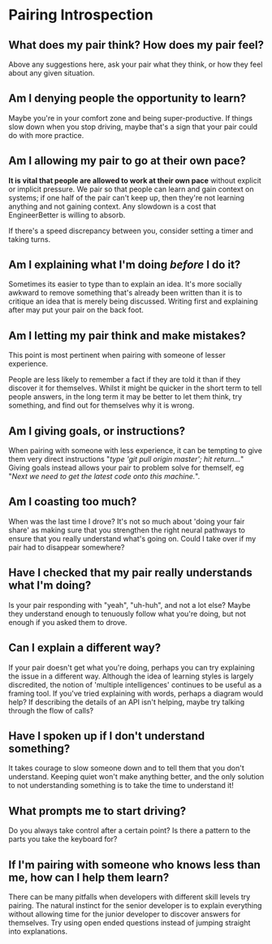 # Pairing Introspection

## What does my pair think? How does my pair feel?

Above any suggestions here, ask your pair what they think, or how they feel about any given situation.

## Am I denying people the opportunity to learn?

Maybe you're in your comfort zone and being super-productive. If things slow down when you stop driving, maybe that's a sign that your pair could do with more practice.

## Am I allowing my pair to go at their own pace?

**It is vital that people are allowed to work at their own pace** without explicit or implicit pressure. We pair so that people can learn and gain context on systems; if one half of the pair can't keep up, then they're not learning anything and not gaining context. Any slowdown is a cost that EngineerBetter is willing to absorb. 

If there's a speed discrepancy between you, consider setting a timer and taking turns. 

## Am I explaining what I'm doing _before_ I do it?

Sometimes its easier to type than to explain an idea. It's more socially awkward to remove something that's already been written than it is to critique an idea that is merely being discussed. Writing first and explaining after may put your pair on the back foot.

## Am I letting my pair think and make mistakes?

This point is most pertinent when pairing with someone of lesser experience.

People are less likely to remember a fact if they are told it than if they discover it for themselves. Whilst it might be quicker in the short term to tell people answers, in the long term it may be better to let them think, try something, and find out for themselves why it is wrong.

## Am I giving goals, or instructions?

When pairing with someone with less experience, it can be tempting to give them very direct instructions "_type 'git pull origin master'; hit return..._" Giving goals instead allows your pair to problem solve for themself, eg "_Next we need to get the latest code onto this machine._".

## Am I coasting too much?

When was the last time I drove? It's not so much about 'doing your fair share' as making sure that you strengthen the right neural pathways to ensure that you really understand what's going on. Could I take over if my pair had to disappear somewhere?

## Have I checked that my pair really understands what I'm doing?

Is your pair responding with "yeah", "uh-huh", and not a lot else? Maybe they understand enough to tenuously follow what you're doing, but not enough if you asked them to drove.

## Can I explain a different way?

If your pair doesn't get what you're doing, perhaps you can try explaining the issue in a different way. Although the idea of learning styles is largely discredited, the notion of 'multiple intelligences' continues to be useful as a framing tool. If you've tried explaining with words, perhaps a diagram would help? If describing the details of an API isn't helping, maybe try talking through the flow of calls?

## Have I spoken up if I don't understand something?

It takes courage to slow someone down and to tell them that you don't understand. Keeping quiet won't make anything better, and the only solution to not understanding something is to take the time to understand it!

## What prompts me to start driving?

Do you always take control after a certain point? Is there a pattern to the parts you take the keyboard for?

## If I'm pairing with someone who knows less than me, how can I help them learn?

There can be many pitfalls when developers with different skill levels try pairing. 
The natural instinct for the senior developer is to explain everything without allowing time for the junior developer to discover answers for themselves. Try using open ended questions instead of jumping straight into explanations.
